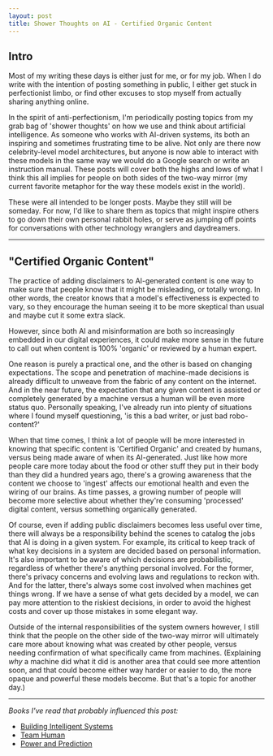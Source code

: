 ```yaml
---
layout: post
title: Shower Thoughts on AI - Certified Organic Content
---
```


## Intro

Most of my writing these days is either just for me, or for my job.  When I do write with the intention of posting something in public, I either get stuck in perfectionist limbo, or find other excuses to stop myself from actually sharing anything online.

In the spirit of anti-perfectionism, I'm periodically posting topics from my grab bag of 'shower thoughts' on how we use and think about artificial intelligence.  As someone who works with AI-driven systems, its both an inspiring and sometimes frustrating time to be alive.  Not only are there now celebrity-level model architectures, but anyone is now able to interact with these models in the same way we would do a Google search or write an instruction manual.  These posts will cover both the highs and lows of what I think this all implies for people on both sides of the two-way mirror (my current favorite metaphor for the way these models exist in the world).

These were all intended to be longer posts. Maybe they still will be someday.  For now, I'd like to share them as topics that might inspire others to go down their own personal rabbit holes, or serve as jumping off points for conversations with other technology wranglers and daydreamers.

****

## "Certified Organic Content"

The practice of adding disclaimers to AI-generated content is one way to make sure that people know that it might be misleading, or totally wrong.  In other words, the creator knows that a model's effectiveness is expected to vary, so they encourage the human seeing it to be more skeptical than usual and maybe cut it some extra slack.

However, since both AI and misinformation are both so increasingly embedded in our digital experiences, it could make more sense in the future to call out when content is 100% 'organic' or reviewed by a human expert.

One reason is purely a practical one, and the other is based on changing expectations.  The scope and penetration of machine-made decisions is already difficult to unweave from the fabric of any content on the internet.  And in the near future, the expectation that any given content is assisted or completely generated by a machine versus a human will be even more status quo.  Personally speaking, I've already run into plenty of situations where I found myself questioning, 'is this a bad writer, or just bad robo-content?'

When that time comes, I think a lot of people will be more interested in knowing that specific content is 'Certified Organic' and created by humans, versus being made aware of when its AI-generated.  Just like how more people care more today about the food or other stuff they put in their body than they did a hundred years ago, there's a growing awareness that the content we choose to 'ingest' affects our emotional health and even the wiring of our brains.  As time passes, a growing number of people will become more selective about whether they're consuming 'processed' digital content, versus something organically generated.

Of course, even if adding public disclaimers becomes less useful over time, there will always be a responsibility behind the scenes to catalog the jobs that AI is doing in a given system.  For example, its critical to keep track of what key decisions in a system are decided based on personal information.  It's also important to be aware of which decisions are probabilistic, regardless of whether there's anything personal involved.  For the former, there's privacy concerns and evolving laws and regulations to reckon with.  And for the latter, there's always some cost involved when machines get things wrong.  If we have a sense of what gets decided by a model, we can pay more attention to the riskiest decisions, in order to avoid the highest costs and cover up those mistakes in some elegant way.

Outside of the internal responsibilities of the system owners however, I still think that the people on the other side of the two-way mirror will ultimately care more about knowing what was created by other people, versus needing confirmation of what specifically came from machines.  (Explaining *why* a machine did what it did is another area that could see more attention soon, and that could become either way harder or easier to do, the more opaque and powerful these models become.  But that's a topic for another day.)

****

_Books I've read that probably influenced this post:_

* [Building Intelligent Systems](https://www.thriftbooks.com/w/building-intelligent-systems-a-guide-to-machine-learning-engineering_geoff-hulten/18647469/item/27103403/)
* [Team Human](https://www.thriftbooks.com/w/team-human_douglas-rushkoff/19749977/)
* [Power and Prediction](https://www.thriftbooks.com/w/power-and-prediction-the-disruptive-economics-of-artificial-intelligence/36331348/)
